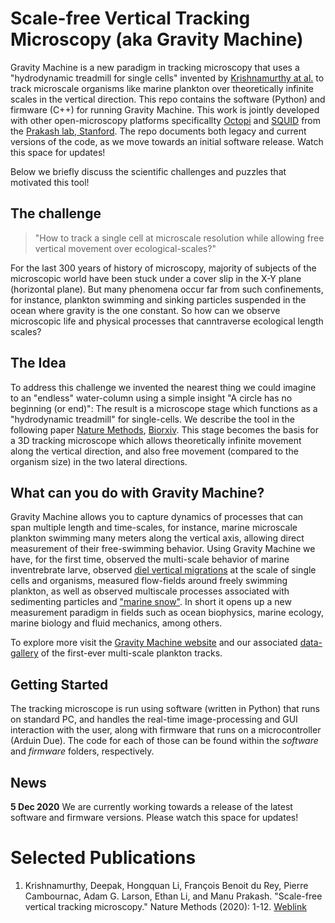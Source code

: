 # Scale-free Vertical Tracking Microscopy (aka Gravity Machine)

Gravity Machine is a new paradigm in tracking microscopy that uses a "hydrodynamic treadmill for single cells" invented by [Krishnamurthy at al.](https://www.nature.com/articles/s41592-020-0924-7) to track microscale organisms like marine plankton over theoretically infinite scales in the vertical direction. This repo contains the software (Python) and firmware (C++) for running Gravity Machine. This work is jointly developed with other open-microscopy platforms specificallty [Octopi](https://github.com/hongquanli/octopi-research) and [SQUID](https://github.com/prakashlab/squid-tracking) from the [Prakash lab, Stanford](https://github.com/prakashlab). The repo documents both legacy and current versions of the code, as we move towards an initial software release. Watch this space for updates! 

Below we briefly discuss the scientific challenges and puzzles that motivated this tool!

## The challenge

> "How to track a single cell at microscale resolution while allowing free vertical movement over ecological-scales?" 

For the last 300 years of history of microscopy, majority of subjects of the microscopic world have been stuck under a cover slip in the X-Y plane (horizontal plane). But many phenomena occur far from such confinements, for instance, plankton swimming and sinking particles suspended in the ocean where gravity is the one constant. So how can we observe microscopic life and physical processes that canntraverse ecological length scales?

## The Idea
	
To address this challenge we invented the nearest thing we could imagine to an "endless" water-column using a simple insight "A circle has no beginning (or end)": The result is a microscope stage which functions as a "hydrodynamic treadmill" for single-cells. We describe the tool in the following paper [Nature Methods](https://www.nature.com/articles/s41592-020-0924-7), [Biorxiv](https://www.biorxiv.org/content/10.1101/610246v1). This stage becomes the basis for a 3D tracking microscope which allows theoretically infinite movement along the vertical direction, and also free movement (compared to the organism size) in the two lateral directions. 

## What can you do with Gravity Machine?

Gravity Machine allows you to capture dynamics of processes that can span multiple length and time-scales, for instance, marine microscale plankton swimming many meters along the vertical axis, allowing direct measurement of their free-swimming behavior. Using Gravity Machine we have, for the first time, observed the multi-scale behavior of marine inventrebrate larve, observed [diel vertical migrations](https://en.wikipedia.org/wiki/Diel_vertical_migration) at the scale of single cells and organisms, measured flow-fields around freely swimming plankton, as well as observed multiscale processes associated with sedimenting particles and ["marine snow"](https://en.wikipedia.org/wiki/Marine_snow). In short it opens up a new measurement paradigm in fields such as ocean biophysics, marine ecology, marine biology and fluid mechanics, among others. 

To explore more visit the [Gravity Machine website](https://gravitymachine.org/) and our associated [data-gallery](https://gravitymachine.org/gallery) of the first-ever multi-scale plankton tracks.

## Getting Started

The tracking microscope is run using software (written in Python) that runs on standard PC, and handles the real-time image-processing and GUI interaction with the user, along with firmware that runs on a microcontroller (Arduin Due). The code for each of those can be found within the *software* and *firmware* folders, respectively. 

## News
**5 Dec 2020** We are currently working towards a release of the latest software and firmware versions. Please watch this space for updates!

# Selected Publications
1. Krishnamurthy, Deepak, Hongquan Li, François Benoit du Rey, Pierre Cambournac, Adam G. Larson, Ethan Li, and Manu Prakash. "Scale-free vertical tracking microscopy." Nature Methods (2020): 1-12. [Weblink](https://www.nature.com/articles/s41592-020-0924-7)









